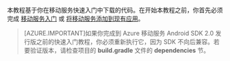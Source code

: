 本教程基于你在移动服务快速入门中下载的代码。在开始本教程之前，你首先必须完成 [移动服务入门][] 或 [将移动服务添加到现有应用][]。

> [AZURE.IMPORTANT]如果你完成到 Azure 移动服务 Android SDK 2.0 发行版之前的快速入门教程，你必须重新执行它，因为 SDK 不向后兼容。若要验证版本，请检查项目的 **build.gradle** 文件的 **dependencies** 节。


<!-- URLs. -->
[移动服务入门]: /documentation/articles/mobile-services-android-get-started/
[将移动服务添加到现有应用]: /documentation/articles/mobile-services-android-get-started-data/


<!---HONumber=71-->